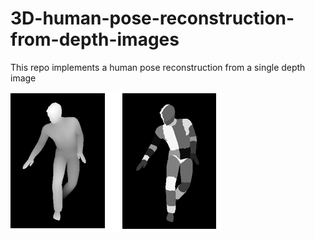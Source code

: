 # 3D-human-pose-reconstruction-from-depth-images

This repo implements a human pose reconstruction from a single depth image


![Body Part labeling](https://github.com/Nadian-Ali/3D-human-pose-reconstruction-from-depth-images/blob/main/images/ImagePartitioning.png)
